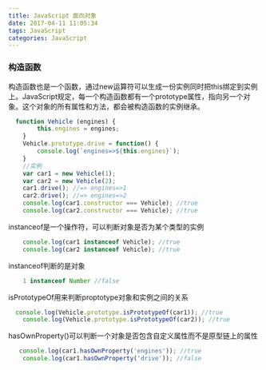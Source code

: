 ```yaml
---
title: JavaScript 面向对象
date: 2017-04-11 11:05:34
tags: JavaScript
categories: JavaScript
---
```

### 构造函数
构造函数也是一个函数，通过new运算符可以生成一份实例同时把this绑定到实例上。JavaScript规定，每一个构造函数都有一个prototype属性，指向另一个对象。这个对象的所有属性和方法，都会被构造函数的实例继承。
```javascript
  function Vehicle (engines) {
        this.engines = engines;
    }
    Vehicle.prototype.drive = function() {
        console.log(`engines=>${this.engines}`);    
    }
    //实例
    var car1 = new Vehicle(1);
    var car2 = new Vehicle(2);
    car1.drive(); //=> engines=>1
    car2.drive(); //=> engines=>2
    console.log(car1.constructor === Vehicle); //true
    console.log(car2.constructor === Vehicle); //true
```
<!-- more -->
instanceof是一个操作符，可以判断对象是否为某个类型的实例
```javascript
    console.log(car1 instanceof Vehicle); //true
    console.log(car2 instanceof Vehicle); //true
```
instanceof判断的是对象
```javascript
    1 instanceof Number //false
```

isPrototypeOf用来判断proptotype对象和实例之间的关系
```javascript
  console.log(Vehicle.prototype.isPrototypeOf(car1)); //true
    console.log(Vehicle.prototype.isPrototypeOf(car2)); //true
```

hasOwnProperty()可以判断一个对象是否包含自定义属性而不是原型链上的属性
```javascript
   console.log(car1.hasOwnProperty('engines')); //true
    console.log(car1.hasOwnProperty('drive')); //false

```
